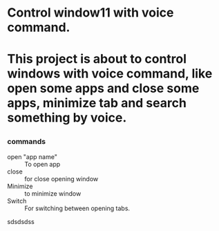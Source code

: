<h1> Control window11 with voice command.<h1/>
  
  <p>This project is about to control windows with voice command, like open some apps and close some apps, minimize tab and search something by voice.</p>

<h3>commands</h3>
<dl>
  <dt> open "app name" </dt>
  <dd> To open app </dd>
  <dt> close </dt>
  <dd> for close opening window </dd>
  <dt> Minimize </dt>
  <dd> to minimize window </dd>
  <dt> Switch </dt>
  <dd> For switching between opening tabs. </dd>
  <dt></dt>
  <dd></dd>
  <dt></dt>
  <dd></dd>
  <dt></dt>
  <dd></dd>
</dl>
sdsdsdss
